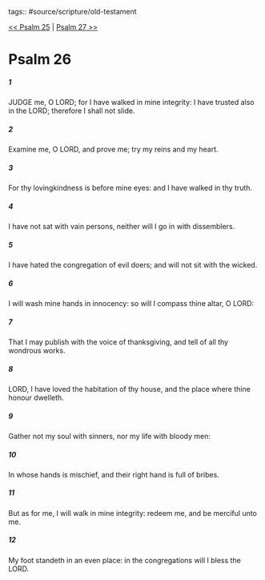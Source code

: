 tags:: #source/scripture/old-testament

[<< Psalm 25](old-testament/19_Psalms/Psalm_25.md) | [Psalm 27 >>](old-testament/19_Psalms/Psalm_27.md)

# Psalm 26

##### 1

JUDGE me, O LORD; for I have walked in mine integrity: I have trusted also in the LORD; therefore I shall not slide.

##### 2

Examine me, O LORD, and prove me; try my reins and my heart.

##### 3

For thy lovingkindness is before mine eyes: and I have walked in thy truth.

##### 4

I have not sat with vain persons, neither will I go in with dissemblers.

##### 5

I have hated the congregation of evil doers; and will not sit with the wicked.

##### 6

I will wash mine hands in innocency: so will I compass thine altar, O LORD:

##### 7

That I may publish with the voice of thanksgiving, and tell of all thy wondrous works.

##### 8

LORD, I have loved the habitation of thy house, and the place where thine honour dwelleth.

##### 9

Gather not my soul with sinners, nor my life with bloody men:

##### 10

In whose hands is mischief, and their right hand is full of bribes.

##### 11

But as for me, I will walk in mine integrity: redeem me, and be merciful unto me.

##### 12

My foot standeth in an even place: in the congregations will I bless the LORD.
